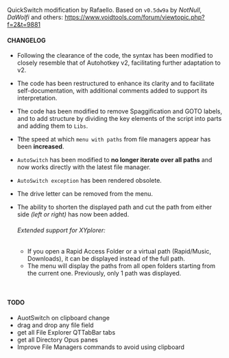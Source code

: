 QuickSwitch modification by Rafaello. Based on `v0.5dw9a` by *NotNull*, *DaWolfi* and others: https://www.voidtools.com/forum/viewtopic.php?f=2&t=9881
		

#### CHANGELOG

- Following the clearance of the code, the syntax has been modified to closely resemble that of Autohotkey v2, facilitating further adaptation to v2.

- The code has been restructured to enhance its clarity and to facilitate self-documentation, with additional comments added to support its interpretation.

- The code has been modified to remove Spaggification and GOTO labels, and to add structure by dividing the key elements of the script into parts and adding them to `Libs`.

- Tthe speed at which `menu with paths` from file managers appear has been **increased**.

- `AutoSwitch` has been modified to **no longer iterate over all paths** and now works directly with the latest file manager.

- `AutoSwitch exception` has been rendered obsolete.

- The drive letter can be removed from the menu.

- The ability to shorten the displayed path and cut the path from either side *(left or right)* has now been added.

  

  

  ###### Extended support for XYplorer:
  
  - If you open a Rapid Access Folder or a virtual path (Rapid/Music, Downloads), it can be displayed instead of the full path.
  - The menu will display the paths from all open folders starting from the current one. Previously, only 1 path was displayed.
  
  ​		

#### TODO

- AuotSwitch on clipboard change
- drag and drop any file field
- get all File Explorer QTTabBar tabs
- get all Directory Opus panes
- Improve File Managers commands to avoid using clipboard

